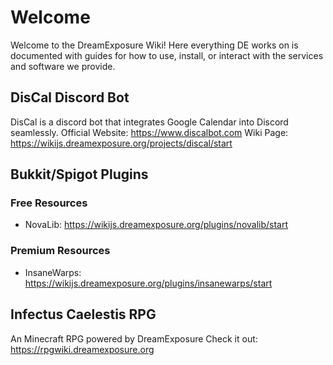 <!-- TITLE: Home -->
<!-- SUBTITLE: A quick summary of Home -->

# Welcome
Welcome to the DreamExposure Wiki! Here everything DE works on is  documented with guides for how to use, install, or interact with the services and software we provide.

## DisCal Discord Bot
DisCal is a discord bot that integrates Google Calendar into Discord seamlessly.
Official Website: https://www.discalbot.com
Wiki Page: https://wikijs.dreamexposure.org/projects/discal/start

## Bukkit/Spigot Plugins
### Free Resources
* NovaLib: https://wikijs.dreamexposure.org/plugins/novalib/start

### Premium Resources
* InsaneWarps: https://wikijs.dreamexposure.org/plugins/insanewarps/start

## Infectus Caelestis RPG
An Minecraft RPG powered by DreamExposure
Check it out: https://rpgwiki.dreamexposure.org